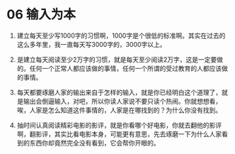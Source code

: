 # 06 输入为本

1. 建立每天至少写1000字的习惯啊，1000字是个很低的标准啊。其实在过去的这么多年里，我一直每天写3000字的，3000字以上。

2. 是建立每天阅读至少2万字的习惯，就是每天至少阅读2万字，这是一定要做的。任何一个正常人都应该做的事情，任何一个所谓的受过教育的人都应该做的事情。

3. 每天都要琢磨人家的输出来自于怎样的输入，就是你已经明白这个道理了，就是输出会倒逼输入，对吧，所以你读人家说不要只读个热闹。你就想想看，唉，人家是怎么知道这件事情的，人家是在哪找到的？为什么你没有找到。

4. 抽时间认真阅读精彩电影的影评，就是你看哪个好电影，你就去翻他的影评啊，翻影评，其实比看电影本身，可能更有意思，先去琢磨一下为什么人家看到的东西你却竟然完全没有看到，它会帮你开眼的。


